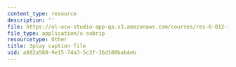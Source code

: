 ```yaml
---
content_type: resource
description: ''
file: https://ol-ocw-studio-app-qa.s3.amazonaws.com/courses/res-6-012-introduction-to-probability-spring-2018/a882a5609e1574a35c2f36d100bab4eb_3vMZtGUdTVw.srt
file_type: application/x-subrip
resourcetype: Other
title: 3play caption file
uid: a882a560-9e15-74a3-5c2f-36d100bab4eb
---
```

